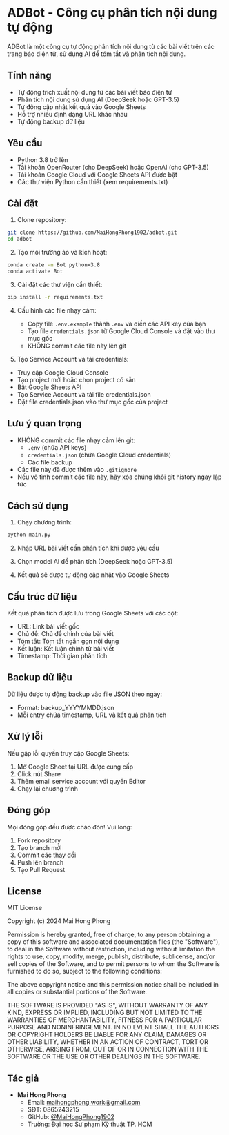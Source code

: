 # ADBot - Công cụ phân tích nội dung tự động

ADBot là một công cụ tự động phân tích nội dung từ các bài viết trên các trang báo điện tử, sử dụng AI để tóm tắt và phân tích nội dung.

## Tính năng

- Tự động trích xuất nội dung từ các bài viết báo điện tử
- Phân tích nội dung sử dụng AI (DeepSeek hoặc GPT-3.5)
- Tự động cập nhật kết quả vào Google Sheets
- Hỗ trợ nhiều định dạng URL khác nhau
- Tự động backup dữ liệu

## Yêu cầu

- Python 3.8 trở lên
- Tài khoản OpenRouter (cho DeepSeek) hoặc OpenAI (cho GPT-3.5)
- Tài khoản Google Cloud với Google Sheets API được bật
- Các thư viện Python cần thiết (xem requirements.txt)

## Cài đặt

1. Clone repository:
```bash
git clone https://github.com/MaiHongPhong1902/adbot.git
cd adbot
```

2. Tạo môi trường ảo và kích hoạt:
```bash
conda create -n Bot python=3.8
conda activate Bot
```

3. Cài đặt các thư viện cần thiết:
```bash
pip install -r requirements.txt
```

4. Cấu hình các file nhạy cảm:
   - Copy file `.env.example` thành `.env` và điền các API key của bạn
   - Tạo file `credentials.json` từ Google Cloud Console và đặt vào thư mục gốc
   - KHÔNG commit các file này lên git

5. Tạo Service Account và tải credentials:
- Truy cập Google Cloud Console
- Tạo project mới hoặc chọn project có sẵn
- Bật Google Sheets API
- Tạo Service Account và tải file credentials.json
- Đặt file credentials.json vào thư mục gốc của project

## Lưu ý quan trọng

- KHÔNG commit các file nhạy cảm lên git:
  - `.env` (chứa API keys)
  - `credentials.json` (chứa Google Cloud credentials)
  - Các file backup
- Các file này đã được thêm vào `.gitignore`
- Nếu vô tình commit các file này, hãy xóa chúng khỏi git history ngay lập tức

## Cách sử dụng

1. Chạy chương trình:
```bash
python main.py
```

2. Nhập URL bài viết cần phân tích khi được yêu cầu

3. Chọn model AI để phân tích (DeepSeek hoặc GPT-3.5)

4. Kết quả sẽ được tự động cập nhật vào Google Sheets

## Cấu trúc dữ liệu

Kết quả phân tích được lưu trong Google Sheets với các cột:
- URL: Link bài viết gốc
- Chủ đề: Chủ đề chính của bài viết
- Tóm tắt: Tóm tắt ngắn gọn nội dung
- Kết luận: Kết luận chính từ bài viết
- Timestamp: Thời gian phân tích

## Backup dữ liệu

Dữ liệu được tự động backup vào file JSON theo ngày:
- Format: backup_YYYYMMDD.json
- Mỗi entry chứa timestamp, URL và kết quả phân tích

## Xử lý lỗi

Nếu gặp lỗi quyền truy cập Google Sheets:
1. Mở Google Sheet tại URL được cung cấp
2. Click nút Share
3. Thêm email service account với quyền Editor
4. Chạy lại chương trình

## Đóng góp

Mọi đóng góp đều được chào đón! Vui lòng:
1. Fork repository
2. Tạo branch mới
3. Commit các thay đổi
4. Push lên branch
5. Tạo Pull Request

## License

MIT License

Copyright (c) 2024 Mai Hong Phong

Permission is hereby granted, free of charge, to any person obtaining a copy
of this software and associated documentation files (the "Software"), to deal
in the Software without restriction, including without limitation the rights
to use, copy, modify, merge, publish, distribute, sublicense, and/or sell
copies of the Software, and to permit persons to whom the Software is
furnished to do so, subject to the following conditions:

The above copyright notice and this permission notice shall be included in all
copies or substantial portions of the Software.

THE SOFTWARE IS PROVIDED "AS IS", WITHOUT WARRANTY OF ANY KIND, EXPRESS OR
IMPLIED, INCLUDING BUT NOT LIMITED TO THE WARRANTIES OF MERCHANTABILITY,
FITNESS FOR A PARTICULAR PURPOSE AND NONINFRINGEMENT. IN NO EVENT SHALL THE
AUTHORS OR COPYRIGHT HOLDERS BE LIABLE FOR ANY CLAIM, DAMAGES OR OTHER
LIABILITY, WHETHER IN AN ACTION OF CONTRACT, TORT OR OTHERWISE, ARISING FROM,
OUT OF OR IN CONNECTION WITH THE SOFTWARE OR THE USE OR OTHER DEALINGS IN THE
SOFTWARE.

## Tác giả

- **Mai Hong Phong**
  - Email: maihongphong.work@gmail.com
  - SĐT: 0865243215
  - GitHub: [@MaiHongPhong1902](https://github.com/MaiHongPhong1902)
  - Trường: Đại học Sư phạm Kỹ thuật TP. HCM
